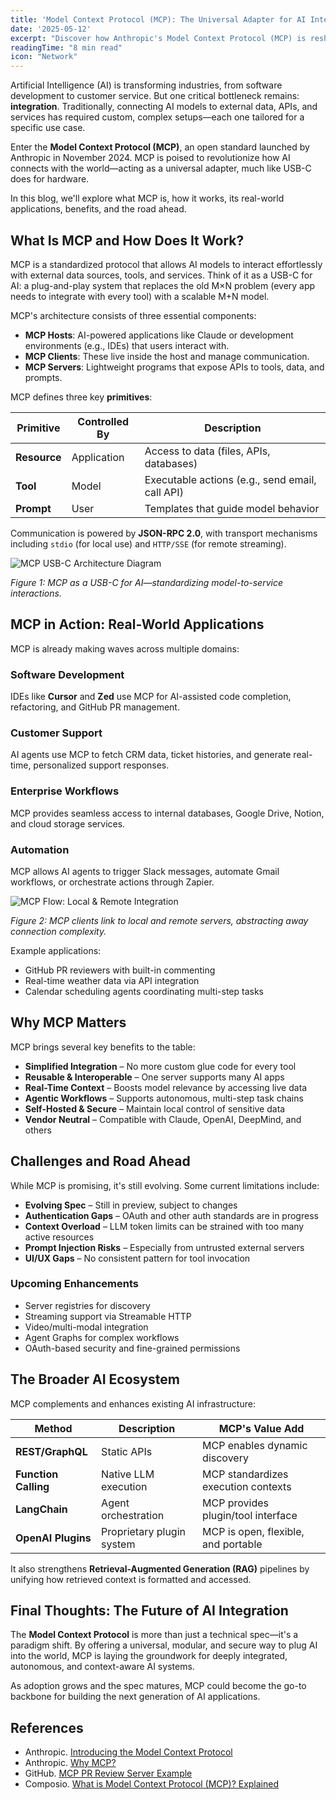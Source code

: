 ```yaml
---
title: 'Model Context Protocol (MCP): The Universal Adapter for AI Integration'
date: '2025-05-12'
excerpt: "Discover how Anthropic's Model Context Protocol (MCP) is reshaping AI integration by standardizing connections between models and external tools, APIs, and data."
readingTime: "8 min read"
icon: "Network"
---
```


Artificial Intelligence (AI) is transforming industries, from software development to customer service. But one critical bottleneck remains: **integration**. Traditionally, connecting AI models to external data, APIs, and services has required custom, complex setups—each one tailored for a specific use case.

Enter the **Model Context Protocol (MCP)**, an open standard launched by Anthropic in November 2024. MCP is poised to revolutionize how AI connects with the world—acting as a universal adapter, much like USB-C does for hardware.

In this blog, we'll explore what MCP is, how it works, its real-world applications, benefits, and the road ahead.

## What Is MCP and How Does It Work?

MCP is a standardized protocol that allows AI models to interact effortlessly with external data sources, tools, and services. Think of it as a USB-C for AI: a plug-and-play system that replaces the old  M×N problem  (every app needs to integrate with every tool) with a scalable M+N model.

MCP's architecture consists of three essential components:

- **MCP Hosts**: AI-powered applications like Claude or development environments (e.g., IDEs) that users interact with.
- **MCP Clients**: These live inside the host and manage communication.
- **MCP Servers**: Lightweight programs that expose APIs to tools, data, and prompts.

MCP defines three key **primitives**:

| Primitive | Controlled By | Description |
|----------|----------------|-------------|
| **Resource** | Application | Access to data (files, APIs, databases) |
| **Tool**     | Model       | Executable actions (e.g., send email, call API) |
| **Prompt**   | User        | Templates that guide model behavior |

Communication is powered by **JSON-RPC 2.0**, with transport mechanisms including `stdio` (for local use) and `HTTP/SSE` (for remote streaming).

![MCP USB-C Architecture Diagram](/images/blog/mcp/Noah-MCP.png)

*Figure 1: MCP as a USB-C for AI—standardizing model-to-service interactions.*

## MCP in Action: Real-World Applications

MCP is already making waves across multiple domains:

### Software Development
IDEs like **Cursor** and **Zed** use MCP for AI-assisted code completion, refactoring, and GitHub PR management.

### Customer Support
AI agents use MCP to fetch CRM data, ticket histories, and generate real-time, personalized support responses.

### Enterprise Workflows
MCP provides seamless access to internal databases, Google Drive, Notion, and cloud storage services.

### Automation
MCP allows AI agents to trigger Slack messages, automate Gmail workflows, or orchestrate actions through Zapier.

![MCP Flow: Local & Remote Integration](/images/blog/mcp/mcp-architecture.png)

*Figure 2: MCP clients link to local and remote servers, abstracting away connection complexity.*

Example applications:

- GitHub PR reviewers with built-in commenting
- Real-time weather data via API integration
- Calendar scheduling agents coordinating multi-step tasks

## Why MCP Matters

MCP brings several key benefits to the table:

- **Simplified Integration** – No more custom glue code for every tool
- **Reusable & Interoperable** – One server supports many AI apps
- **Real-Time Context** – Boosts model relevance by accessing live data
- **Agentic Workflows** – Supports autonomous, multi-step task chains
- **Self-Hosted & Secure** – Maintain local control of sensitive data
- **Vendor Neutral** – Compatible with Claude, OpenAI, DeepMind, and others

## Challenges and Road Ahead

While MCP is promising, it's still evolving. Some current limitations include:

- **Evolving Spec** – Still in preview, subject to changes
- **Authentication Gaps** – OAuth and other auth standards are in progress
- **Context Overload** – LLM token limits can be strained with too many active resources
- **Prompt Injection Risks** – Especially from untrusted external servers
- **UI/UX Gaps** – No consistent pattern for tool invocation

### Upcoming Enhancements

- Server registries for discovery
- Streaming support via Streamable HTTP
- Video/multi-modal integration
- Agent Graphs for complex workflows
- OAuth-based security and fine-grained permissions

## The Broader AI Ecosystem

MCP complements and enhances existing AI infrastructure:

| Method           | Description           | MCP's Value Add                     |
|------------------|------------------------|--------------------------------------|
| **REST/GraphQL** | Static APIs            | MCP enables dynamic discovery        |
| **Function Calling** | Native LLM execution | MCP standardizes execution contexts  |
| **LangChain**    | Agent orchestration    | MCP provides plugin/tool interface   |
| **OpenAI Plugins** | Proprietary plugin system | MCP is open, flexible, and portable |

It also strengthens **Retrieval-Augmented Generation (RAG)** pipelines by unifying how retrieved context is formatted and accessed.

## Final Thoughts: The Future of AI Integration

The **Model Context Protocol** is more than just a technical spec—it's a paradigm shift. By offering a universal, modular, and secure way to plug AI into the world, MCP is laying the groundwork for deeply integrated, autonomous, and context-aware AI systems.

As adoption grows and the spec matures, MCP could become the go-to backbone for building the next generation of AI applications.

## References

* Anthropic. [Introducing the Model Context Protocol](https://www.anthropic.com/news/model-context-protocol)
* Anthropic. [Why MCP?](https://modelcontextprotocol.io/introduction)
* GitHub. [MCP PR Review Server Example](https://github.com/github/github-mcp-server)
* Composio. [What is Model Context Protocol (MCP)? Explained](https://composio.dev/blog/what-is-model-context-protocol-mcp-explained/)
